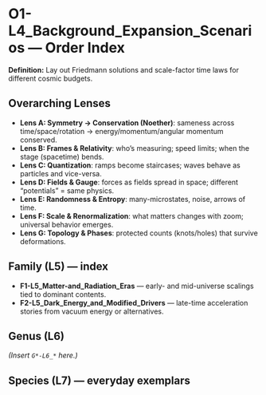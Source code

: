 # O1-L4_Background_Expansion_Scenarios — Order Index
**Definition:** Lay out Friedmann solutions and scale-factor time laws for different cosmic budgets.

## Overarching Lenses

- **Lens A: Symmetry -> Conservation (Noether)**: sameness across time/space/rotation → energy/momentum/angular momentum conserved.
- **Lens B: Frames & Relativity**: who’s measuring; speed limits; when the stage (spacetime) bends.
- **Lens C: Quantization**: ramps become staircases; waves behave as particles and vice-versa.
- **Lens D: Fields & Gauge**: forces as fields spread in space; different “potentials” = same physics.
- **Lens E: Randomness & Entropy**: many-microstates, noise, arrows of time.
- **Lens F: Scale & Renormalization**: what matters changes with zoom; universal behavior emerges.
- **Lens G: Topology & Phases**: protected counts (knots/holes) that survive deformations.

## Family (L5) — index
- **F1-L5_Matter-and_Radiation_Eras** — early- and mid-universe scalings tied to dominant contents.
- **F2-L5_Dark_Energy_and_Modified_Drivers** — late-time acceleration stories from vacuum energy or alternatives.

## Genus (L6)
_(Insert `G*-L6_*` here.)_

## Species (L7) — everyday exemplars
